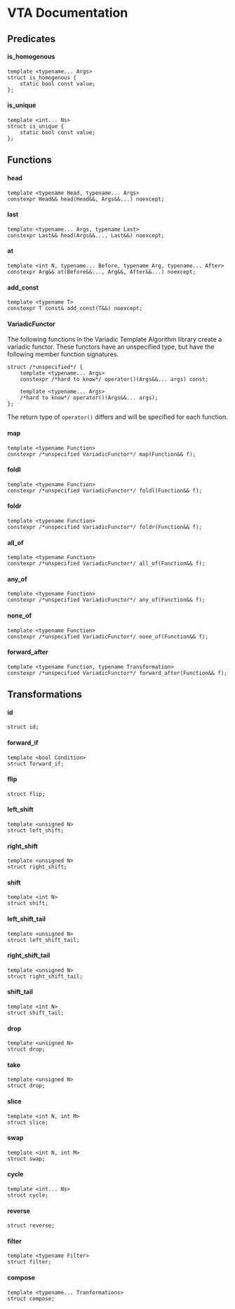 VTA Documentation
================

Predicates
-----------
#### is_homogenous
    template <typename... Args>
    struct is_homogenous {
        static bool const value;
    };

#### is_unique
    template <int... Ns>
    struct is_unique {
        static bool const value;
    };

Functions
---------
   
#### head
    template <typename Head, typename... Args>
    constexpr Head&& head(Head&&, Args&&...) noexcept;

#### last
    template <typename... Args, typename Last>
    constexpr Last&& head(Args&&..., Last&&) noexcept;

#### at
    template <int N, typename... Before, typename Arg, typename... After>
    constexpr Arg&& at(Before&&..., Arg&&, After&&...) noexcept;

#### add_const
    template <typename T>
    constexpr T const& add_const(T&&) noexcept;

#### VariadicFunctor
The following functions in the Variadic Template Algorithm library create a variadic functor. These functors have an unspecified type, but have the following member function signatures.

    struct /*unspecified*/ {
        template <typename... Args>
        constexpr /*hard to know*/ operator()(Args&&... args) const;

        template <typename... Args>
        /*hard to know*/ operator()(Args&&... args);
    };

The return type of `operator()` differs and will be specified for each function.

#### map
    template <typename Function>
    constexpr /*unspecified VariadicFunctor*/ map(Function&& f);
 
    
#### foldl
    template <typename Function>
    constexpr /*unspecified VariadicFunctor*/ foldl(Function&& f);

#### foldr
    template <typename Function>
    constexpr /*unspecified VariadicFunctor*/ foldr(Function&& f);

#### all_of
    template <typename Function>
    constexpr /*unspecified VariadicFunctor*/ all_of(Function&& f);

#### any_of
    template <typename Function>
    constexpr /*unspecified VariadicFunctor*/ any_of(Function&& f);

#### none_of
    template <typename Function>
    constexpr /*unspecified VariadicFunctor*/ none_of(Function&& f);

#### forward_after
    template <typename Function, typename Transformation>
    constexpr /*unspecified VariadicFunctor*/ forward_after(Function&& f);


Transformations
-------------

#### id
    struct id;

#### forward_if
    template <bool Condition>
    struct forward_if;

#### flip
    struct flip;

#### left_shift
    template <unsigned N>
    struct left_shift;
    
#### right_shift
    template <unsigned N>
    struct right_shift;
    
#### shift
    template <int N>
    struct shift;
    
#### left_shift_tail
    template <unsigned N>
    struct left_shift_tail;
    
#### right_shift_tail
    template <unsigned N>
    struct right_shift_tail;
    
#### shift_tail
    template <int N>
    struct shift_tail;
    
#### drop
    template <unsigned N>
    struct drop;

#### take
    template <unsigned N>
    struct drop;
    
#### slice
    template <int N, int M>
    struct slice;
    
#### swap
    template <int N, int M>
    struct swap;
    
#### cycle
    template <int... Ns>
    struct cycle;
    
#### reverse
    struct reverse;

#### filter
    template <typename Filter>
    struct filter;
    
#### compose
    template <typename... Tranformations>
    struct compose;

